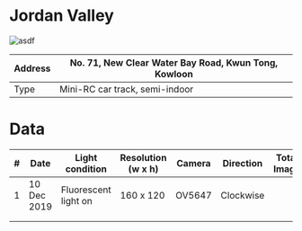 # Jordan Valley

![asdf](https://www.lcsd.gov.hk/en/parks/jvp/common/graphics/indoor/small_radio_controlled_model_car_circuit.jpg)


| Address | No. 71, New Clear Water Bay Road, Kwun Tong, Kowloon |
|---------|------------------------------------------------------|
| Type    | Mini-RC car track, semi-indoor                       |


# Data


| # | Date        | Light condition      | Resolution (w x h) | Camera | Direction                            | Total Image | Remarks | Download                                                            |
|---|-------------|----------------------|--------------------|--------|--------------------------------------|-------------|---------|---------------------------------------------------------------------|
| 1 | 10 Dec 2019 | Fluorescent light on | 160 x 120          | OV5647 | Clockwise                            |             |         | [ Download](https://github.com/robocarstore/donkeycar-dataset/) |
|   |             |                      |                    |        |                                      |             |         |                                                                     |
|   |             |                      |                    |        |                                      |             |         |                                                                     |